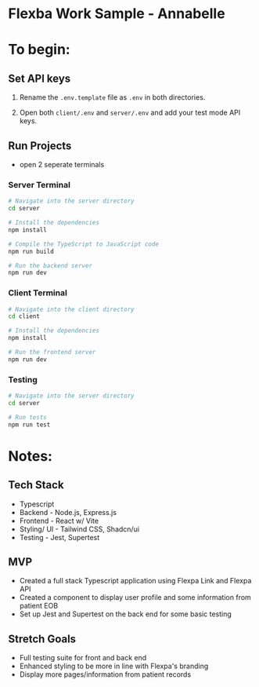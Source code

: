 # Flexba Work Sample - Annabelle

# To begin:

## Set API keys

1. Rename the `.env.template` file as `.env` in both directories.

2. Open both `client/.env` and `server/.env` and add your test mode API keys.

## Run Projects

- open 2 seperate terminals

### Server Terminal

```bash
# Navigate into the server directory
cd server

# Install the dependencies
npm install

# Compile the TypeScript to JavaScript code
npm run build

# Run the backend server
npm run dev

```

### Client Terminal

```bash
# Navigate into the client directory
cd client

# Install the dependencies
npm install

# Run the frontend server
npm run dev
```

### Testing

```bash
# Navigate into the server directory
cd server

# Run tests
npm run test
```

# Notes:

## Tech Stack

- Typescript
- Backend - Node.js, Express.js
- Frontend - React w/ Vite
- Styling/ UI - Tailwind CSS, Shadcn/ui
- Testing - Jest, Supertest

## MVP

- Created a full stack Typescript application using Flexpa Link and Flexpa API
- Created a component to display user profile and some information from patient
  EOB
- Set up Jest and Supertest on the back end for some basic testing

## Stretch Goals

- Full testing suite for front and back end
- Enhanced styling to be more in line with Flexpa's branding
- Display more pages/information from patient records
